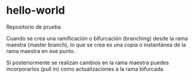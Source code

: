 # hello-world
Repositorio de prueba

Cuando se crea una ramificación o bifurcación (branching) desde la rama maestra (master branch), lo que se crea es una copia o instantánea de la rama maestra en ese punto.

Si posteriormente se realizan cambios en la rama maestra puedes incorporarlos (pull in) como actualizaciones a la rama bifurcada.
